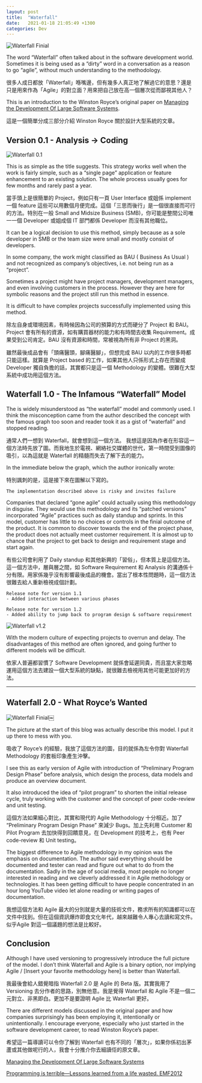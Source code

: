 ```yaml
---
layout: post
title:  "Waterfall"
date:   2021-01-18 21:05:49 +1300
categories: Dev
---
```


![Waterfall Finial](../images/Waterfall_4.jpeg)

The word “Waterfall” often talked about in the software development world. Sometimes it is being used as a “dirty” word in a conversation as a reason to go “agile”, without much understanding to the methodology.

很多人成日都放「Waterfall」喺嘴邊，但有幾多人真正地了解過它的意思？還是只是用來作為「Agile」的對立面？用來把自己放在高一個層次從而鄙視其他人？

This is an introduction to the Winston Royce’s original paper on 
[Managing the Development Of Large Software Systems](https://leadinganswers.typepad.com/leading_answers/files/original_waterfall_paper_winston_royce.pdf).

這是一個簡單分成三部分介紹 Winston Royce 關於設計大型系統的文章。

## Version 0.1 - Analysis -> Coding 

![Waterfall 0.1](../images/Waterfall_1.jpeg)

This is as simple as the title suggests. This strategy works well when the work is fairly simple, such as a “single page” application or feature enhancement to an existing solution. The whole process usually goes for few months and rarely past a year. 

當手頭上是很簡單的 Project，例如只有一頁 User Interface 或姐係 implement 一個 feature 這些可以用數個月便完成。這個「三思而後行」是一個很直接而可行的方法。特別在一般 Small and Midsize Business (SMB)，你可能是整間公司唯一一個 Developer 或姐成個 IT 部門都係 Developer 而沒有其他職位。 

It can be a logical decision to use this method, simply because as a sole developer in SMB or the team size were small and mostly consist of developers.

In some company, the work might classified as BAU ( Business As Usual ) and not recognized as company’s objectives, i.e. not being run as a “project”. 

Sometimes a project might have project managers, development managers, and even involving customers in the process. However they are here for symbolic reasons and the project still run this method in essence.

It is difficult to have complex projects successfully implemented using this method.

除左自身或環境因素，有時候因為公司的預算的方式而硬分了 Project 和 BAU。Project 會有所有的資源，如有購買器材的能力和有時間去收集 Requirement。成果受到公司肯定。BAU 沒有資源和時間，常被視為所有非 Project 的黑洞。

雖然最後成品會有「頭痛醫頭，腳痛醫腳」，但想完成 BAU 以内的工作很多時都只能這樣。就算是 Project based 的工作，如果其他人只係形式上存在而變成 Developer 獨自負擔的話，其實都只是這一個  Methodology 的變體。很難在大型系統中成功用這個方法。

## Waterfall 1.0 - The Infamous “Waterfall” Model 


The is widely misunderstood as “the waterfall” model and commonly used. I think the misconception came from the author described the concept with the famous graph too soon and reader took it as a gist of “waterfall” and stopped reading. 

通常人們一想到 Waterfall，就會想到這一個方法。 我想這是因為作者在形容這一個方法時先放了圖。而我地生於電視、網絡社交媒體的世代，第一時間受到圖像的吸引，以為這就是 Waterfall 的精髓而失去了解下去的能力。

In the immediate below the graph, which the author ironically wrote:

特別諷刺的是，這是接下來在圖解以下寫的。
 
```
The implementation described above is risky and invites failure
```

Companies that declared “gone agile” could actually using this methodology in disguise. They would use this methodology and its “patched versions” incorporated “Agile” practices such as daily standup and sprints. In this model, customer has little to no choices or controls in the finial outcome of the product. It is common to discover towards the end of the project phase, the product does not actually meet customer requirement. It is almost up to chance that the project to get back to design and requirement stage and start again.

有些公司會利用了 Daily standup 和其他新興的「習俗」，但本質上是這個方法。這一個方法中，層與層之間，如 Software Requirement 和 Analysis 的溝通係十分有限。用家係幾乎沒有影響最後成品的機會。當出了根本性問題時，這一個方法很難去給人重新檢視成個計劃。

```
Release note for version 1.1
- Added interaction between various phases 

Release note for version 1.2 
- Added ability to jump back to program design & software requirement 
```

![Waterfall v1.2](../images/Waterfall_3.jpeg)

With the modern culture of expecting projects to overrun and delay. The disadvantages of this method are often ignored, and going further to different models will be difficult. 

依家人普遍都習慣了 Software Development 就係會延遲同貴，而且當大家忽略運用這個方法去建設一個大型系統的缺點，就很難去檢視用其他可能更加好的方法。

---

## Waterfall 2.0 - What Royce’s Wanted 

![Waterfall Finial](../images/Waterfall_4.jpeg)￼

The picture at the start of this blog was actually describe this model. I put it up there to mess with you.

吸收了 Royce’s 的經驗，我放了這個方法的圖，目的就係為左令你對 Waterfall Methodology 的套板印象產生沖擊。

I see this as early version of Agile with introduction of “Preliminary Program Design Phase” before analysis, which design the process, data models and produce an overview document.

It also introduced the idea of “pilot program” to shorten the initial release cycle, truly working with the customer and the concept of peer code-review and unit testing.

這個方法如果細心對比，其實和現代的 Agile Methodology 十分相近。加了 “Preliminary Program Design Phase” 來減少 Bugs。加上先利用 Customer 和 Pilot Program 去加快得到回饋意見，在 Development 的技考上，也有 Peer code-review 和 Unit testing。

The biggest difference to Agile methodology in my opinion was the emphasis on documentation. The author said everything should be documented and tester can read and figure out what to do from the documentation. Sadly in the age of social media, most people no longer interested in reading and we cleverly addressed it in Agile methodology or technologies. It has been getting difficult to have people concentrated in an hour long YouTube video let alone reading or writing pages of documentation.

我想這個方法和 Agile 最大的分別就是大量的技術文件，務求所有的知識都可以在文件中找到。但在這個資訊爆炸即食文化年代，越來越難令人專心去讀和寫文件。似乎Agile 對這一個議題的想法是比較好。

## Conclusion 

Although I have used versioning to progressively introduce the full picture of the model. I don’t think Waterfall and Agile is a binary option, nor implying Agile / [Insert your favorite methodology here] is better than Waterfall. 

我最後會給人錯覺暗指 Waterfall 2.0 是 Agile 的 Beta 版。其實我用了 Versioning 去分作者的思路，別無他意。我是覺得 Waterfall 和 Agile 不是一個二元對立、非黑即白。更加不是要證明 Agile 比 Waterfall 更好。

There are different models discussed in the original paper and how companies surprisingly has been employing it, intentionally or unintentionally. I encourage everyone, especially who just started in the software development career, to read Winston Royce’s paper. 

希望這一篇導讀可以令你了解到 Waterfall 也有不同的「層次」，如果你係初出茅蘆或其他做呢行的人，我會十分推介你去細讀佢的原文章。

[Managing the Development Of Large Software Systems](https://leadinganswers.typepad.com/leading_answers/files/original_waterfall_paper_winston_royce.pdf)

[Programming is terrible—Lessons learned from a life wasted. EMF2012](https://www.youtube.com/watch?v=csyL9EC0S0c&feature=emb_title)

